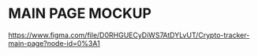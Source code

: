 # MAIN PAGE MOCKUP

https://www.figma.com/file/D0RHGUECyDiWS7AtDYLvUT/Crypto-tracker-main-page?node-id=0%3A1